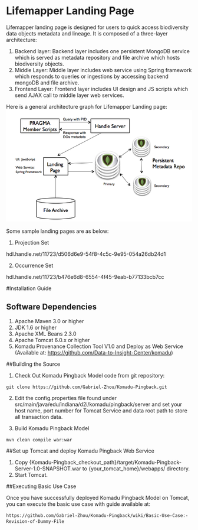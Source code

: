 # Lifemapper Landing Page

Lifemapper landing page is designed for users to quick access biodiversity data objects metadata and lineage. It is composed of a three-layer architecture:

1. Backend layer: Backend layer includes one persistent MongoDB service which is served as metadata repository and file archive which hosts biodiversity objects.
2. Middle Layer: Middle layer includes web service using Spring framework which responds to queries or ingestions by accessing backend mongoDB and file archive.
3. Frontend Layer: Frontend layer includes UI design and JS scripts which send AJAX call to middle layer web services.

Here is a general architecture graph for Lifemapper Landing page:
![alt tag](https://raw.githubusercontent.com/Gabriel-Zhou/LMLandingpage/master/docs/arclandingpage.png)

Some sample landing pages are as below:

1. Projection Set 

hdl.handle.net/11723/d506d6e9-54f8-4c5c-9e95-054a26db24d1

2. Occurrence Set 

hdl.handle.net/11723/b476e6d8-6554-4f45-9eab-b77133bcb7cc

#Installation Guide

## Software Dependencies

1. Apache Maven 3.0 or higher
2. JDK 1.6 or higher
3. Apache XML Beans 2.3.0
4. Apache Tomcat 6.0.x or higher
5. Komadu Provenance Collection Tool V1.0 and Deploy as Web Service
(Available at: https://github.com/Data-to-Insight-Center/komadu)

##Building the Source
1. Check Out Komadu Pingback Model code from git repository:
```
git clone https://github.com/Gabriel-Zhou/Komadu-Pingback.git
```

2. Edit the config.properties file found under src/main/java/edu/indiana/d2i/komadu/pingback/server and set your host name, port number for Tomcat Service and data root path to store all transaction data.

3. Build Komadu Pingback Model
```
mvn clean compile war:war
```

##Set up Tomcat and deploy Komadu Pingback Web Service
1. Copy {Komadu-Pingback_checkout_path}/target/Komadu-Pingback-Server-1.0-SNAPSHOT.war to 
{your_tomcat_home}/webapps/ directory.
2. Start Tomcat.

##Executing Basic Use Case

Once you have successfully deployed Komadu Pingback Model on Tomcat, you can execute the basic use case with guide available at:
```
https://github.com/Gabriel-Zhou/Komadu-Pingback/wiki/Basic-Use-Case:-Revision-of-Dummy-File
```








